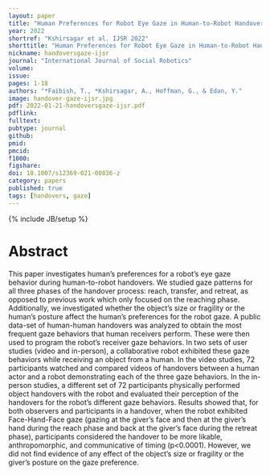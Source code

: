 ```yaml
---
layout: paper
title: "Human Preferences for Robot Eye Gaze in Human-to-Robot Handovers"
year: 2022
shortref: "Kshirsagar et al. IJSR 2022"
shorttitle: "Human Preferences for Robot Eye Gaze in Human-to-Robot Handovers"
nickname: handoversgaze-ijsr
journal: "International Journal of Social Robotics"
volume:
issue:
pages: 1-18
authors: "*Faibish, T., *Kshirsagar, A., Hoffman, G., & Edan, Y."
image: handover-gaze-ijsr.jpg
pdf: 2022-01-21-handoversgaze-ijsr.pdf
pdflink:
fulltext:  
pubtype: journal
github:
pmid:  
pmcid:
f1000:
figshare:
doi: 10.1007/s12369-021-00836-z
category: papers
published: true
tags: [handovers, gaze]
---
```

{% include JB/setup %}

# Abstract

This paper investigates human’s preferences for a robot’s eye gaze behavior during human-to-robot handovers. We studied gaze patterns for all three phases of the handover process: reach, transfer, and retreat, as opposed to previous work which only focused on the reaching phase. Additionally, we investigated whether the object’s size or fragility or the human’s posture affect the human’s preferences for the robot gaze. A public data-set of human-human handovers was analyzed to obtain the most frequent gaze behaviors that human receivers perform. These were then used to program the robot’s receiver gaze behaviors. In two sets of user studies (video and in-person), a collaborative robot exhibited these gaze behaviors while receiving an object from a human. In the video studies, 72 participants watched and compared videos of handovers between a human actor and a robot demonstrating each of the three gaze behaviors. In the in-person studies, a different set of 72 participants physically performed object handovers with the robot and evaluated their perception of the handovers for the robot’s different gaze behaviors. Results showed that, for both observers and participants in a handover, when the robot exhibited Face-Hand-Face gaze (gazing at the giver’s face and then at the giver’s hand during the reach phase and back at the giver’s face during the retreat phase), participants considered the handover to be more likable, anthropomorphic, and communicative of timing (p<0.0001). However, we did not find evidence of any effect of the object’s size or fragility or the giver’s posture on the gaze preference.
